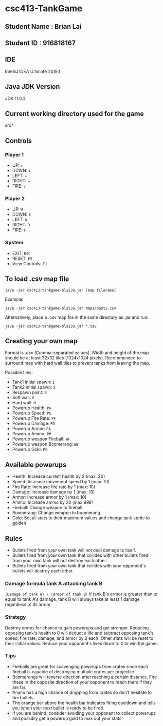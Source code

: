 # csc413-TankGame

## Student Name : Brian Lai
## Student ID : 916818167

## IDE
IntelliJ IDEA Ultimate 2019.1

## Java JDK Version
JDK 11.0.2

## Current working directory used for the game
src/

## Controls
### Player 1
* UP:     `↑`
* DOWN:   `↓`
* LEFT:   `←`
* RIGHT:  `→`
* FIRE:   `/`

### Player 2
* UP:     `W`
* DOWN:   `S`
* LEFT:   `A`
* RIGHT:  `D`
* FIRE:   `F`

### System
* EXIT: `ESC`
* RESET: `F5`
* View Controls: `F1`

## To load .csv map file
```
java -jar csc413-tankgame-blai30.jar [map filename]
```

Example:
```
java -jar csc413-tankgame-blai30.jar maps/dust2.csv
```

Alternatively, place a .csv map file in the same directory as .jar and run:
```
java -jar csc413-tankgame-blai30.jar *.csv
```

## Creating your own map
Format is .csv (Comma-separated values). Width and height of the map should be at least 32x32 tiles (1024x1024 pixels). Recommended to surround map with hard wall tiles to prevent tanks from leaving the map.

Possible tiles:
* Tank1 initial spawn: `1`
* Tank2 initial spawn: `2`
* Respawn point: `R`
* Soft wall: `S`
* Hard wall: `H`
* Powerup Health: `PH`
* Powerup Speed: `PS`
* Powerup Fire Rate: `PF`
* Powerup Damage: `PD`
* Powerup Armor: `PA`
* Powerup Ammo: `PM`
* Powerup weapon Fireball: `WF`
* Powerup weapon Boomerang: `WB`
* Powerup Gold: `PG`

## Available powerups
* Health: Increase current health by 2 (max: 20)
* Speed: Increase movement speed by 1 (max: 10)
* Fire Rate: Increase fire rate by 1 (max: 10)
* Damage: Increase damage by 1 (max: 10)
* Armor: Increase armor by 1 (max: 10)
* Ammo: Increase ammo by 20 (max 999)
* Fireball: Change weapon to fireball
* Boomerang: Change weapon to boomerang
* Gold: Set all stats to their maximum values and change tank sprite to golden

## Rules
* Bullets fired from your own tank will not deal damage to itself.
* Bullets fired from your own tank that collides with other bullets fired from your own tank will not destroy each other.
* Bullets fired from your own tank that collides with your opponent's bullets will destroy each other.

### Damage formula tank A attacking tank B
`(Damage of tank A) - (Armor of tank B)`
If tank B's armor is greater than or equal to tank A's damage, tank B will always take at least 1 damage regardless of its armor.

### Strategy
Destroy crates for chance to gain powerups and get stronger. Reducing opposing tank's health to 0 will deduct a life and subtract opposing tank's speed, fire rate, damage, and armor by 2 each. Other stats will be reset to their initial values. Reduce your opponent's lives down to 0 to win the game.

### Tips
* Fireballs are great for scavenging powerups from crates since each fireball is capable of destroying multiple crates per projectile.
* Boomerangs will reverse direction after reaching a certain distance. Fire these in the opposite direction of your opponent to reach them if they are far.
* Ammo has a high chance of dropping from crates so don't hesitate to fire bullets.
* The orange bar above the health bar indicates firing cooldown and tells you when your next bullet is ready to be fired.
* If you are behind, consider avoiding your opponent to collect powerups and possibly get a powerup gold to max out your stats.
